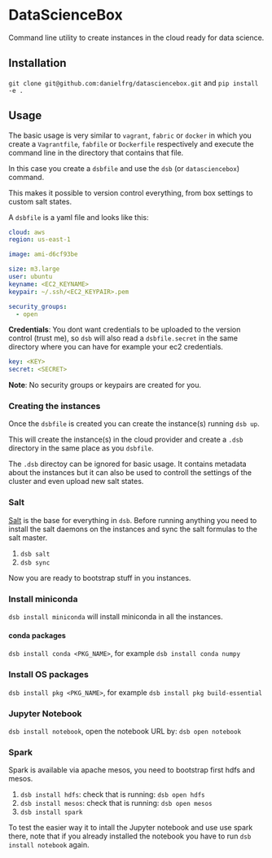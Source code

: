 # DataScienceBox

Command line utility to create instances in the cloud ready for data science.

## Installation

`git clone git@github.com:danielfrg/datasciencebox.git` and `pip install -e .`

## Usage

The basic usage is very similar to `vagrant`, `fabric` or `docker` in which you create a
`Vagrantfile`, `fabfile` or `Dockerfile` respectively and execute the command line
in the directory that contains that file.

In this case you create a `dsbfile` and use the `dsb` (or `datasciencebox`) command.


This makes it possible to version control everything, from box settings to custom salt states.

A `dsbfile` is a yaml file and looks like this:

```yaml
cloud: aws
region: us-east-1

image: ami-d6cf93be

size: m3.large
user: ubuntu
keyname: <EC2_KEYNAME>
keypair: ~/.ssh/<EC2_KEYPAIR>.pem

security_groups:
  - open
```

**Credentials**: You dont want credentials to be uploaded to the version control (trust me), so
`dsb` will also read a `dsbfile.secret` in the same directory where you can have
for example your ec2 credentials.

```yaml
key: <KEY>
secret: <SECRET>
```

**Note**: No security groups or keypairs are created for you.

### Creating the instances

Once the `dsbfile` is created you can create the instance(s) running `dsb up`.

This will create the instance(s) in the cloud provider and create a `.dsb` directory
in the same place as you `dsbfile`.

The `.dsb` directoy can be ignored for basic usage. It contains metadata about the instances
but it can also be used to controll the settings of the cluster and even upload new salt states.

###  Salt

[Salt](https://github.com/saltstack/salt) is the base for everything in `dsb`. Before running
anything you need to install the salt daemons on the instances and
sync the salt formulas to the salt master.

1. `dsb salt`
2. `dsb sync`

Now you are ready to bootstrap stuff in you instances.

### Install miniconda

`dsb install miniconda` will install miniconda in all the instances.

#### conda packages

`dsb install conda <PKG_NAME>`, for example `dsb install conda numpy`

### Install OS packages

`dsb install pkg <PKG_NAME>`, for example `dsb install pkg build-essential`

### Jupyter Notebook

`dsb install notebook`, open the notebook URL by: `dsb open notebook`

### Spark

Spark is available via apache mesos, you need to bootstrap first hdfs and mesos.

1. `dsb install hdfs`: check that is running: `dsb open hdfs`
2. `dsb install mesos`: check that is running: `dsb open mesos`
3. `dsb install spark`

To test the easier way it to intall the Jupyter notebook and use use spark there,
note that if you already installed the notebook you have to run `dsb install notebook`
again.
